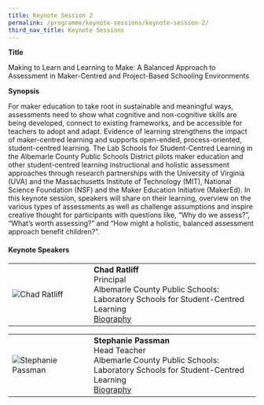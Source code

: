 ```yaml
---
title: Keynote Session 2
permalink: /programme/keynote-sessions/keynote-session-2/
third_nav_title: Keynote Sessions
---
```


**Title** 

Making to Learn and Learning to Make: A Balanced Approach to Assessment in Maker-Centred and Project-Based Schooling Environments

**Synopsis**

For maker education to take root in sustainable and meaningful ways, assessments need to show what cognitive and non-cognitive skills are being developed, connect to existing frameworks, and be accessible for teachers to adopt and adapt. Evidence of learning strengthens the impact of maker-centred learning and supports open-ended, process-oriented, student-centred learning. The Lab Schools for Student-Centred Learning in the Albemarle County Public Schools District pilots maker education and other student-centred learning instructional and holistic assessment approaches through research partnerships with the University of Virginia (UVA) and the Massachusetts Institute of Technology (MIT), National Science Foundation (NSF) and the Maker Education Initiative (MakerEd).  In this keynote session, speakers will share on their learning, overview on the various types of assessments as well as challenge assumptions and inspire creative thought for participants with questions like, “Why do we assess?”, “What’s worth assessing?” and “How might a holistic, balanced assessment approach benefit children?”.


#### **Keynote Speakers**

<table style="width: 100%;" border="0" cellpadding="10">
<tbody>
<tr>
<td style="width: 150px;"><img src="/images/Photo_Chad Ratliff.jpg" alt="Chad Ratliff" />
<td><strong>Chad Ratliff</strong><br />Principal<br />Albemarle County Public Schools:  <br />Laboratory Schools for Student-Centred Learning<br><a href="https://moe-edtech-staging.netlify.com//programme/keynote-sessions-2/chad-ratliff/">Biography</a></td></td>
</tr>
</tbody>
</table>


<table style="width: 100%;" border="0" cellpadding="10">
<tbody>
<tr>
<td style="width: 150px;"><img src="/images/Photo_Stephanie Passman.jpg" alt="Stephanie Passman" /></td>
<td><strong>Stephanie Passman</strong><br />Head Teacher<br />Albemarle County Public Schools: <br />Laboratory Schools for Student-Centred Learning<br><a href="https://moe-edtech-staging.netlify.com//programme/keynote-sessions-2/chad-ratliff/">Biography</a></td>
</tr>
</tbody>
</table>
